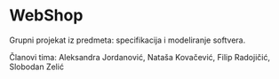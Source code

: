 # WebShop
Grupni projekat iz predmeta: specifikacija i modeliranje softvera.

Članovi tima:
  Aleksandra Jordanović,
  Nataša Kovačević,
  Filip Radojičić,
  Slobodan Zelić
